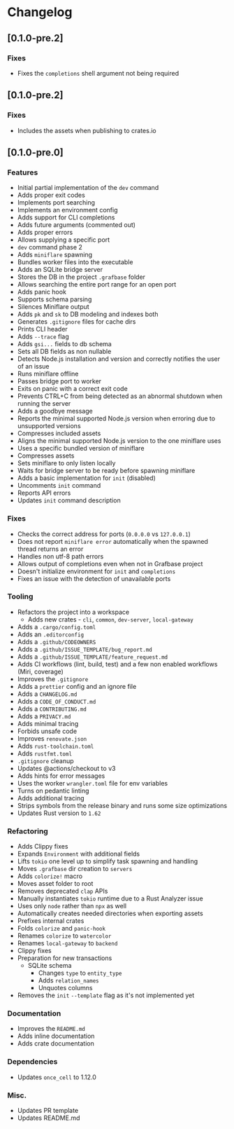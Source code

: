 # Changelog

## [0.1.0-pre.2]

### Fixes

- Fixes the `completions` shell argument not being required

## [0.1.0-pre.2]

### Fixes

- Includes the assets when publishing to crates.io

## [0.1.0-pre.0]

### Features

- Initial partial implementation of the `dev` command
- Adds proper exit codes
- Implements port searching
- Implements an environment config
- Adds support for CLI completions
- Adds future arguments (commented out)
- Adds proper errors
- Allows supplying a specific port
- `dev` command phase 2
- Adds `miniflare` spawning
- Bundles worker files into the executable
- Adds an SQLite bridge server
- Stores the DB in the project `.grafbase` folder
- Allows searching the entire port range for an open port
- Adds panic hook
- Supports schema parsing
- Silences Miniflare output
- Adds `pk` and `sk` to DB modeling and indexes both
- Generates `.gitignore` files for cache dirs
- Prints CLI header
- Adds `--trace` flag
- Adds `gsi...` fields to db schema
- Sets all DB fields as non nullable
- Detects Node.js installation and version and correctly notifies the user of an issue
- Runs miniflare offline
- Passes bridge port to worker
- Exits on panic with a correct exit code
- Prevents CTRL+C from being detected as an abnormal shutdown when running the server
- Adds a goodbye message
- Reports the minimal supported Node.js version when erroring due to unsupported versions
- Compresses included assets
- Aligns the minimal supported Node.js version to the one miniflare uses
- Uses a specific bundled version of miniflare
- Compresses assets
- Sets miniflare to only listen locally
- Waits for bridge server to be ready before spawning miniflare
- Adds a basic implementation for `init` (disabled)
- Uncomments `init` command
- Reports API errors
- Updates `init` command description

### Fixes

- Checks the correct address for ports (`0.0.0.0` vs `127.0.0.1`)
- Does not report `miniflare error` automatically when the spawned thread returns an error
- Handles non utf-8 path errors
- Allows output of completions even when not in Grafbase project
- Doesn't initialize environment for `init` and `completions`
- Fixes an issue with the detection of unavailable ports

### Tooling

- Refactors the project into a workspace
  - Adds new crates - `cli`, `common`, `dev-server`, `local-gateway`
- Adds a `.cargo/config.toml`
- Adds an `.editorconfig`
- Adds a `.github/CODEOWNERS`
- Adds a `.github/ISSUE_TEMPLATE/bug_report.md`
- Adds a `.github/ISSUE_TEMPLATE/feature_request.md`
- Adds CI workflows (lint, build, test) and a few non enabled workflows (Miri, coverage)
- Improves the `.gitignore`
- Adds a `prettier` config and an ignore file
- Adds a `CHANGELOG.md`
- Adds a `CODE_OF_CONDUCT.md`
- Adds a `CONTRIBUTING.md`
- Adds a `PRIVACY.md`
- Adds minimal tracing
- Forbids unsafe code
- Improves `renovate.json`
- Adds `rust-toolchain.toml`
- Adds `rustfmt.toml`
- `.gitignore` cleanup
- Updates @actions/checkout to v3
- Adds hints for error messages
- Uses the worker `wrangler.toml` file for env variables
- Turns on pedantic linting
- Adds additional tracing
- Strips symbols from the release binary and runs some size optimizations
- Updates Rust version to `1.62`

### Refactoring

- Adds Clippy fixes
- Expands `Environment` with additional fields
- Lifts `tokio` one level up to simplify task spawning and handling
- Moves `.grafbase` dir creation to `servers`
- Adds `colorize!` macro
- Moves asset folder to root
- Removes deprecated `clap` APIs
- Manually instantiates `tokio` runtime due to a Rust Analyzer issue
- Uses only `node` rather than `npx` as well
- Automatically creates needed directories when exporting assets
- Prefixes internal crates
- Folds `colorize` and `panic-hook`
- Renames `colorize` to `watercolor`
- Renames `local-gateway` to `backend`
- Clippy fixes
- Preparation for new transactions
  - SQLite schema
    - Changes `type` to `entity_type`
    - Adds `relation_names`
    - Unquotes columns
- Removes the `init` `--template` flag as it's not implemented yet

### Documentation

- Improves the `README.md`
- Adds inline documentation
- Adds crate documentation

### Dependencies

- Updates `once_cell` to 1.12.0

### Misc.

- Updates PR template
- Updates README.md
